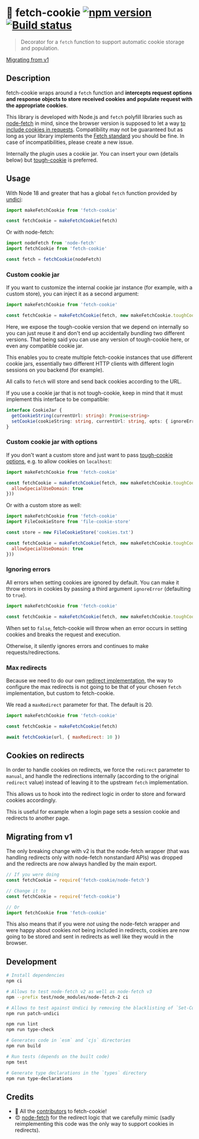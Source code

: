 # 🍪 fetch-cookie [![npm version](https://img.shields.io/npm/v/fetch-cookie?style=flat-square)](https://www.npmjs.org/package/fetch-cookie) [![Build status](https://img.shields.io/github/workflow/status/valeriangalliat/fetch-cookie/Test?style=flat-square)](https://github.com/valeriangalliat/fetch-cookie/actions/workflows/test.yml)

> Decorator for a `fetch` function to support automatic cookie storage
> and population.

[Migrating from v1](#migrating-from-v1)

## Description

fetch-cookie wraps around a `fetch` function and **intercepts request
options and response objects to store received cookies and populate
request with the appropriate cookies**.

This library is developed with Node.js and `fetch` polyfill libraries such
as [node-fetch] in mind, since the browser version is supposed to let a
way [to include cookies in requests][include]. Compatibility may not be
guaranteed but as long as your library implements the [Fetch standard]
you should be fine. In case of incompatibilities, please create a new
issue.

[Fetch standard]: https://fetch.spec.whatwg.org/
[node-fetch]: https://www.npmjs.com/package/node-fetch
[include]: http://updates.html5rocks.com/2015/03/introduction-to-fetch#sending-credentials-with-a-fetch-request

Internally the plugin uses a cookie jar. You can insert your own
(details below) but [tough-cookie] is preferred.

[tough-cookie]: https://www.npmjs.com/package/tough-cookie

## Usage

With Node 18 and greater that has a global `fetch` function provided by
[undici](https://github.com/nodejs/undici):

```js
import makeFetchCookie from 'fetch-cookie'

const fetchCookie = makeFetchCookie(fetch)
```

Or with node-fetch:

```js
import nodeFetch from 'node-fetch'
import fetchCookie from 'fetch-cookie'

const fetch = fetchCookie(nodeFetch)
```

### Custom cookie jar

If you want to customize the internal cookie jar instance (for example,
with a custom store), you can inject it as a second argument:

```js
import makeFetchCookie from 'fetch-cookie'

const fetchCookie = makeFetchCookie(fetch, new makeFetchCookie.toughCookie.CookieJar())
```

Here, we expose the tough-cookie version that we depend on internally so
you can just reuse it and don't end up accidentally bundling two
different versions. That being said you can use any version of
tough-cookie here, or even any compatible cookie jar.

This enables you to create multiple fetch-cookie instances that use
different cookie jars, essentially two different HTTP clients with
different login sessions on you backend (for example).

All calls to `fetch` will store and send back cookies according to the
URL.

If you use a cookie jar that is not tough-cookie, keep in mind that it
must implement this interface to be compatible:

```ts
interface CookieJar {
  getCookieString(currentUrl: string): Promise<string>
  setCookie(cookieString: string, currentUrl: string, opts: { ignoreError: boolean }): Promise
}
```

### Custom cookie jar with options

If you don't want a custom store and just want to pass [tough-cookie
options](https://github.com/salesforce/tough-cookie#cookiejarstore-options),
e.g. to allow cookies on `localhost`:

```js
import makeFetchCookie from 'fetch-cookie'

const fetchCookie = makeFetchCookie(fetch, new makeFetchCookie.toughCookie.CookieJar(undefined, {
  allowSpecialUseDomain: true
}))
```

Or with a custom store as well:

```js
import makeFetchCookie from 'fetch-cookie'
import FileCookieStore from 'file-cookie-store'

const store = new FileCookieStore('cookies.txt')

const fetchCookie = makeFetchCookie(fetch, new makeFetchCookie.toughCookie.CookieJar(store, {
  allowSpecialUseDomain: true
}))
```

### Ignoring errors

All errors when setting cookies are ignored by default. You can make it
throw errors in cookies by passing a third argument `ignoreError` (defaulting to `true`).

```js
import makeFetchCookie from 'fetch-cookie'

const fetchCookie = makeFetchCookie(fetch, new makeFetchCookie.toughCookie.CookieJar(), false)
```

When set to `false`, fetch-cookie will throw when an error occurs in
setting cookies and breaks the request and execution.

Otherwise, it silently ignores errors and continues to make
requests/redirections.

### Max redirects

Because we need to do our own [redirect implementation](#cookies-on-redirects),
the way to configure the max redirects is not going to be that of your
chosen `fetch` implementation, but custom to fetch-cookie.

We read a `maxRedirect` parameter for that. The default is 20.

```js
import makeFetchCookie from 'fetch-cookie'

const fetchCookie = makeFetchCookie(fetch)

await fetchCookie(url, { maxRedirect: 10 })
```

## Cookies on redirects

In order to handle cookies on redirects, we force the `redirect`
parameter to `manual`, and handle the redirections internally (according
to the original `redirect` value) instead of leaving it to the upstream
`fetch` implementation.

This allows us to hook into the redirect logic in order to store and
forward cookies accordingly.

This is useful for example when a login page sets a session cookie and
redirects to another page.

## Migrating from v1

The only breaking change with v2 is that the node-fetch wrapper (that
was handling redirects only with node-fetch nonstandard APIs) was
dropped and the redirects are now always handled by the main export.

```js
// If you were doing
const fetchCookie = require('fetch-cookie/node-fetch')

// Change it to
const fetchCookie = require('fetch-cookie')

// Or
import fetchCookie from 'fetch-cookie'
```

This also means that if you were *not* using the node-fetch wrapper and
were happy about cookies *not* being included in redirects, cookies are
now going to be stored and sent in redirects as well like they would in
the browser.

## Development

```sh
# Install dependencies
npm ci

# Allows to test node-fetch v2 as well as node-fetch v3
npm --prefix test/node_modules/node-fetch-2 ci

# Allows to test against Undici by removing the blacklisting of `Set-Cookie` headers
npm run patch-undici

npm run lint
npm run type-check

# Generates code in `esm` and `cjs` directories
npm run build

# Run tests (depends on the built code)
npm test

# Generate type declarations in the `types` directory
npm run type-declarations
```

## Credits

* 🥰 All the [contributors](https://github.com/valeriangalliat/fetch-cookie/graphs/contributors)
  to fetch-cookie!
* 😍 [node-fetch](https://github.com/node-fetch/node-fetch) for the
  redirect logic that we carefully mimic (sadly reimplementing this code
  was the only way to support cookies in redirects).
